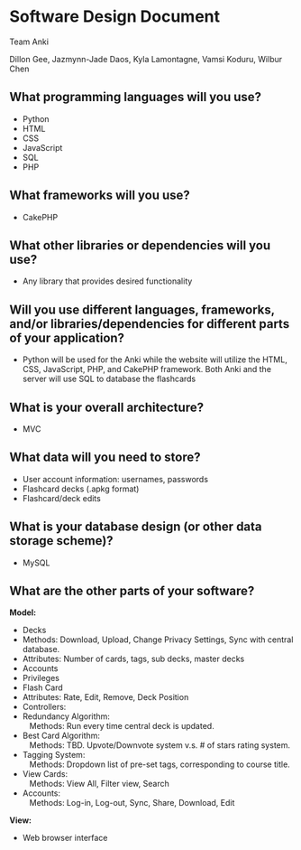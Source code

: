 # Software Design Document
Team Anki

Dillon Gee, Jazmynn-Jade Daos, Kyla Lamontagne, Vamsi Koduru, Wilbur Chen

## What programming languages will you use?
+ Python
+ HTML
+ CSS
+ JavaScript
+ SQL
+ PHP

## What frameworks will you use?
+ CakePHP

## What other libraries or dependencies will you use?
+ Any library that provides desired functionality

## Will you use different languages, frameworks, and/or libraries/dependencies for different parts of your application?
+ Python will be used for the Anki while the website will utilize the HTML, CSS, JavaScript, PHP, and CakePHP framework. Both Anki and the server will use SQL to database the flashcards

## What is your overall architecture?
+ MVC

## What data will you need to store?
+ User account information: usernames, passwords
+ Flashcard decks (.apkg format)
+ Flashcard/deck edits

## What is your database design (or other data storage scheme)?
+ MySQL

## What are the other parts of your software?

<b>Model:</b>
+ Decks
 + Methods: Download, Upload, Change Privacy Settings, Sync with central database. 
 + Attributes: Number of cards, tags, sub decks, master decks
+ Accounts
 + Privileges
+ Flash Card
+ Attributes: Rate, Edit, Remove, Deck Position
+ Controllers:
 + Redundancy Algorithm:<br>
&nbsp;&nbsp;&nbsp;Methods: Run every time central deck is updated.
 + Best Card Algorithm:<br>
&nbsp;&nbsp;&nbsp;Methods: TBD. Upvote/Downvote system v.s. # of stars rating system. 
 + Tagging System:<br>
&nbsp;&nbsp;&nbsp;Methods: Dropdown list of pre-set tags, corresponding to course title.
 + View Cards:<br>
&nbsp;&nbsp;&nbsp;Methods: View All, Filter view, Search
 + Accounts:<br>
&nbsp;&nbsp;&nbsp;Methods: Log-in, Log-out, Sync, Share, Download, Edit

<b>View:</b>
+ Web browser interface
    


